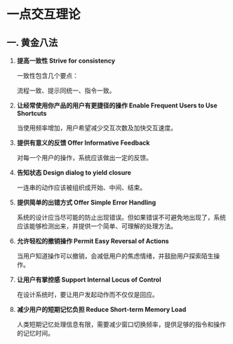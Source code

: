 # 一点交互理论

## 一. 黄金八法

1. **提高一致性 Strive for consistency**

   一致性包含几个要点：

   流程一致、提示同统一、指令一致。

2. **让经常使用你产品的用户有更捷径的操作 Enable Frequent Users to Use Shortcuts**

   当使用频率增加，用户希望减少交互次数及加快交互速度。

3. **提供有意义的反馈 Offer Informative Feedback**

   对每一个用户的操作，系统应该做出一定的反馈。

4. **告知状态 Design dialog to yield closure**

   一连串的动作应该被组织成开始、中间、结束。

5. **提供简单的出错方式 Offer Simple Error Handling**

   系统的设计应当尽可能的防止出现错误。但如果错误不可避免地出现了，系统应该能够检测出来，并提供一个简单、可理解的处理方法。

6. **允许轻松的撤销操作 Permit Easy Reversal of Actions**

   当用户知道操作可以撤销，会减低用户的焦虑情绪，并鼓励用户探索陌生操作。

7. **让用户有掌控感 Support Internal Locus of Control**

   在设计系统时，要让用户发起动作而不仅仅是回应。

8. **减少用户的短期记忆负担 Reduce Short-term Memory Load**

   人类短期记忆处理信息有限，需要减少窗口切换频率，提供足够的指令和操作的记忆时间。